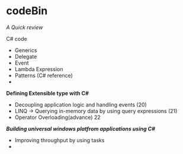 # codeBin 
*A Quick review*

C# code 

- Generics
- Delegate
- Event
- Lambda Expression
- Patterns (C# reference)
- 
**Defining Extensible type with C#**
- Decoupling application logic and handling events (20)
- LINQ -> Querying in-memory data by using query expressions (21)
- Operator Overloading(advance) 22

***Building universal windows platfrom applications using C#***
- Improving throughput by using tasks
- 


